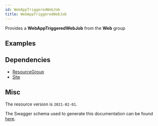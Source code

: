 ```yaml
---
id: WebAppTriggeredWebJob
title: WebAppTriggeredWebJob
---
```

Provides a **WebAppTriggeredWebJob** from the **Web** group
## Examples
## Dependencies
- [ResourceGroup](../Resources/ResourceGroup.md)
- [Site](../Web/Site.md)
## Misc
The resource version is `2021-02-01`.

The Swagger schema used to generate this documentation can be found [here](https://github.com/Azure/azure-rest-api-specs/tree/main/specification/web/resource-manager/Microsoft.Web/stable/2021-02-01/WebApps.json).
